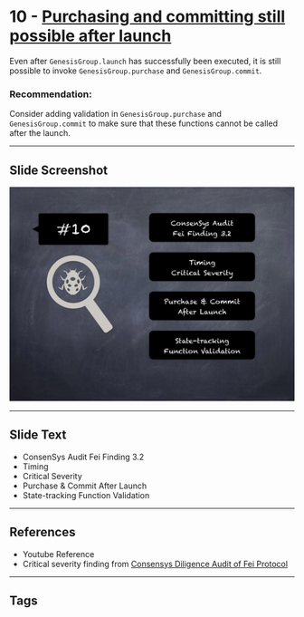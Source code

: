
# 10 - [Purchasing and committing still possible after launch](./Purchasing%20and%20committing%20still%20possible%20after%20launch.md)

Even after `GenesisGroup.launch` has successfully been executed, it is still possible to invoke `GenesisGroup.purchase` and `GenesisGroup.commit`.

### Recommendation:
Consider adding validation in `GenesisGroup.purchase` and `GenesisGroup.commit` to make sure that these functions cannot be called after the launch.
___
## Slide Screenshot
![010.jpg](../../images/7.%20Audit%20Findings%20101/010.jpg)
___
## Slide Text
- ConsenSys Audit Fei Finding 3.2
- Timing
- Critical Severity
- Purchase & Commit After Launch
- State-tracking Function Validation
___
## References
- Youtube Reference
- Critical severity finding from [Consensys Diligence Audit of Fei Protocol](https://consensys.net/diligence/audits/2021/01/fei-protocol/#purchasing-and-committing-still-possible-after-launch)
___
## Tags
